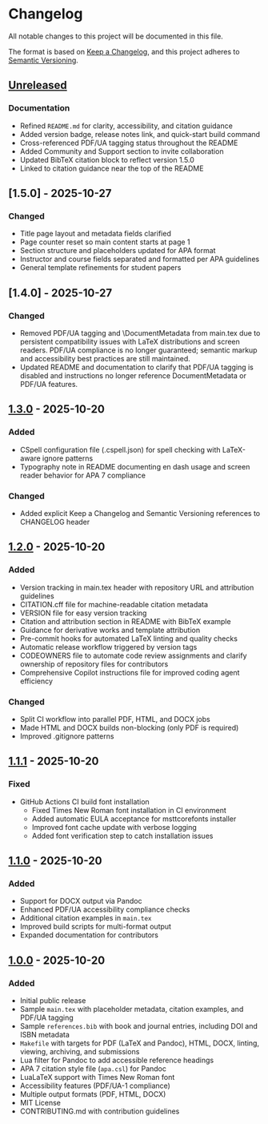 # Changelog

All notable changes to this project will be documented in this file.

The format is based on [Keep a Changelog](https://keepachangelog.com/en/1.1.0/),
and this project adheres to [Semantic Versioning](https://semver.org/spec/v2.0.0.html).

## [Unreleased]

### Documentation
- Refined `README.md` for clarity, accessibility, and citation guidance
- Added version badge, release notes link, and quick-start build command
- Cross-referenced PDF/UA tagging status throughout the README
- Added Community and Support section to invite collaboration
- Updated BibTeX citation block to reflect version 1.5.0
- Linked to citation guidance near the top of the README

## [1.5.0] - 2025-10-27

### Changed
  - Title page layout and metadata fields clarified
  - Page counter reset so main content starts at page 1
  - Section structure and placeholders updated for APA format
  - Instructor and course fields separated and formatted per APA guidelines
  - General template refinements for student papers

## [1.4.0] - 2025-10-27

### Changed
- Removed PDF/UA tagging and \DocumentMetadata from main.tex due to persistent compatibility issues with LaTeX distributions and screen readers. PDF/UA compliance is no longer guaranteed; semantic markup and accessibility best practices are still maintained.
- Updated README and documentation to clarify that PDF/UA tagging is disabled and instructions no longer reference DocumentMetadata or PDF/UA features.

## [1.3.0] - 2025-10-20

### Added
- CSpell configuration file (.cspell.json) for spell checking with LaTeX-aware ignore patterns
- Typography note in README documenting en dash usage and screen reader behavior for APA 7 compliance

### Changed
- Added explicit Keep a Changelog and Semantic Versioning references to CHANGELOG header

## [1.2.0] - 2025-10-20

### Added
- Version tracking in main.tex header with repository URL and attribution guidelines
- CITATION.cff file for machine-readable citation metadata
- VERSION file for easy version tracking
- Citation and attribution section in README with BibTeX example
- Guidance for derivative works and template attribution
- Pre-commit hooks for automated LaTeX linting and quality checks
- Automatic release workflow triggered by version tags
- CODEOWNERS file to automate code review assignments and clarify ownership of repository files for contributors
- Comprehensive Copilot instructions file for improved coding agent efficiency

### Changed
- Split CI workflow into parallel PDF, HTML, and DOCX jobs
- Made HTML and DOCX builds non-blocking (only PDF is required)
- Improved .gitignore patterns

## [1.1.1] - 2025-10-20

### Fixed
- GitHub Actions CI build font installation
  - Fixed Times New Roman font installation in CI environment
  - Added automatic EULA acceptance for msttcorefonts installer
  - Improved font cache update with verbose logging
  - Added font verification step to catch installation issues

## [1.1.0] - 2025-10-20

### Added
- Support for DOCX output via Pandoc
- Enhanced PDF/UA accessibility compliance checks
- Additional citation examples in `main.tex`
- Improved build scripts for multi-format output
- Expanded documentation for contributors

## [1.0.0] - 2025-10-20

### Added

- Initial public release
- Sample `main.tex` with placeholder metadata, citation examples, and PDF/UA tagging
- Sample `references.bib` with book and journal entries, including DOI and ISBN metadata
- `Makefile` with targets for PDF (LaTeX and Pandoc), HTML, DOCX, linting, viewing, archiving, and submissions
- Lua filter for Pandoc to add accessible reference headings
- APA 7 citation style file (`apa.csl`) for Pandoc
- LuaLaTeX support with Times New Roman font
- Accessibility features (PDF/UA-1 compliance)
- Multiple output formats (PDF, HTML, DOCX)
- MIT License
- CONTRIBUTING.md with contribution guidelines

[Unreleased]: https://github.com/lanie-carmelo/apa-7-student-paper-template/compare/v1.3.0...HEAD
[1.3.0]: https://github.com/lanie-carmelo/apa-7-student-paper-template/compare/v1.2.0...v1.3.0
[1.2.0]: https://github.com/lanie-carmelo/apa-7-student-paper-template/compare/v1.1.1...v1.2.0
[1.1.1]: https://github.com/lanie-carmelo/apa-7-student-paper-template/compare/v1.1.0...v1.1.1
[1.1.0]: https://github.com/lanie-carmelo/apa-7-student-paper-template/compare/v1.0.0...v1.1.0
[1.0.0]: https://github.com/lanie-carmelo/apa-7-student-paper-template/releases/tag/v1.0.0
